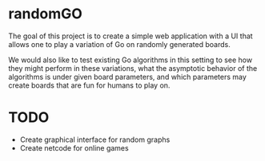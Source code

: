 # randomGO

The goal of this project is to create a simple web application with a UI that allows one to play a variation of Go on randomly generated boards.

We would also like to test existing Go algorithms in this setting to see how they might perform in these variations, what the asymptotic behavior of the algorithms is under given board parameters, and which parameters may create boards that are fun for humans to play on.

# TODO

 - Create graphical interface for random graphs
 - Create netcode for online games


